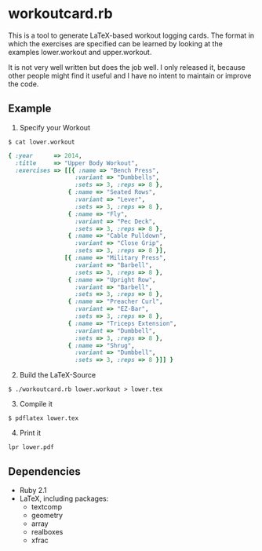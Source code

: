 workoutcard.rb
==============

This is a tool to generate LaTeX-based workout logging cards. The format in which the exercises are specified can be learned by looking at the examples lower.workout
and upper.workout.

It is not very well written but does the job well. I only released it, because other people might find it useful and I have no intent to maintain or improve the code.

Example
-------

1. Specify your Workout

```
$ cat lower.workout
```
```ruby
{ :year      => 2014,
  :title     => "Upper Body Workout",
  :exercises => [[{ :name => "Bench Press",
                   :variant => "Dumbbells", 
                   :sets => 3, :reps => 8 },
                 { :name => "Seated Rows",
                   :variant => "Lever",
                   :sets => 3, :reps => 8 },
                 { :name => "Fly",
                   :variant => "Pec Deck",
                   :sets => 3, :reps => 8 },
                 { :name => "Cable Pulldown",
                   :variant => "Close Grip",
                   :sets => 3, :reps => 8 }],
                [{ :name => "Military Press",
                   :variant => "Barbell",
                   :sets => 3, :reps => 8 },
                 { :name => "Upright Row",
                   :variant => "Barbell",
                   :sets => 3, :reps => 8 },
                 { :name => "Preacher Curl",
                   :variant => "EZ-Bar",
                   :sets => 3, :reps => 8 },
                 { :name => "Triceps Extension",
                   :variant => "Dumbbell",
                   :sets => 3, :reps => 8 },
                 { :name => "Shrug",
                   :variant => "Dumbbell",
                   :sets => 3, :reps => 8 }]] }
```

2. Build the LaTeX-Source

```
$ ./workoutcard.rb lower.workout > lower.tex
```

3. Compile it

```
$ pdflatex lower.tex
```

4. Print it

```
lpr lower.pdf
```

Dependencies
------------

- Ruby 2.1
- LaTeX, including packages:
    - textcomp
    - geometry
    - array
    - realboxes
    - xfrac
